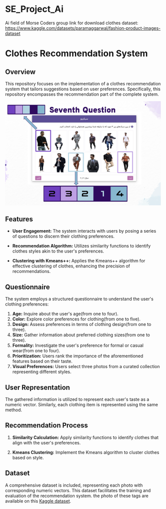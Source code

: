 # SE_Project_Ai
Ai field of Morse Coders group
link for download clothes dataset:  https://www.kaggle.com/datasets/paramaggarwal/fashion-product-images-dataset

# Clothes Recommendation System

## Overview

This repository focuses on the implementation of a clothes recommendation system that tailors suggestions based on user preferences. Specifically, this repository encompasses the recommendation part of the complete system.

![seventh question](Clothes_recommendation.png)

## Features

- **User Engagement:** The system interacts with users by posing a series of questions to discern their clothing preferences.

- **Recommendation Algorithm:** Utilizes similarity functions to identify clothes styles akin to the user's preferences.

- **Clustering with Kmeans++:** Applies the Kmeans++ algorithm for effective clustering of clothes, enhancing the precision of recommendations.

## Questionnaire

The system employs a structured questionnaire to understand the user's clothing preferences:

1. **Age:** Inquire about the user's age(from one to four).
2. **Color:** Explore color preferences for clothing(from one to five).
3. **Design:** Assess preferences in terms of clothing design(from one to three).
4. **Size:** Gather information about preferred clothing sizes(from one to three).
5. **Formality:** Investigate the user's preference for formal or casual wear(from one to four).
6. **Prioritization:** Users rank the importance of the aforementioned features based on their taste.
7. **Visual Preferences:** Users select three photos from a curated collection representing different styles.

## User Representation

The gathered information is utilized to represent each user's taste as a numeric vector. Similarly, each clothing item is represented using the same method.

## Recommendation Process

1. **Similarity Calculation:** Apply similarity functions to identify clothes that align with the user's preferences.

2. **Kmeans Clustering:** Implement the Kmeans algorithm to cluster clothes based on style.

## Dataset

A comprehensive dataset is included, representing each photo with corresponding numeric vectors. This dataset facilitates the training and evaluation of the recommendation system. the photo of these tags are available on this [Kaggle dataset](https://www.kaggle.com/datasets/paramaggarwal/fashion-product-images-dataset).
